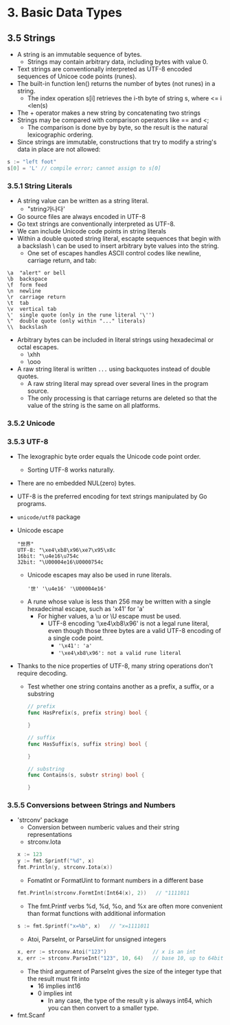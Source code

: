 # 3. Basic Data Types

## 3.5 Strings

- A string is an immutable sequence of bytes.
   - Strings may contain arbitrary data, including bytes with value 0.
- Text strings are conventionally interpreted as UTF-8 encoded sequences of Unicoe code points (runes).
- The built-in function len() returns the number of bytes (not runes) in a string.
   - The index operation s[i] retrieves the i-th byte of string s, where <= i <len(s)
- The + operator makes a new string by concatenating two strings
- Strings may be compared with comparison operators like == and <; 
   - The comparison is done bye by byte, so the result is the natural lexicographic ordering.
- Since strings are immutable, constructions that try to modify a string's data in place are not allowed:
```go
s := "left foot"
s[0] = 'L' // compile error; cannot assign to s[0]
```

### 3.5.1 String Literals
- A string value can be written as a string literal.
   - "string가나다'
- Go source files are always encoded in UTF-8
- Go text strings are conventionally interpreted as UTF-8.
- We can include Unicode code points in string literals
- Within a double quoted string literal, escapte sequences that begin with a backslash \ can be used to insert arbitrary byte values into the string.
   - One set of escapes handles ASCII control codes like newline, carriage return, and tab:
```
\a	"alert" or bell
\b	backspace
\f	form feed
\n	newline
\r	carriage return
\t	tab
\v 	vertical tab
\'	single quote (only in the rune literal '\'')
\"	double quote (only within "..." literals)
\\	backslash
```

- Arbitrary bytes can be included in literal strings using hexadecimal or octal escapes.
   - \xhh
   - \ooo
- A raw string literal is written ``...`` using backquotes instead of double quotes.
   - A raw string literal may spread over several lines in the program source.
   - The only processing is that carriage returns are deleted so that the value of the string is the same on all platforms.

### 3.5.2 Unicode

### 3.5.3 UTF-8
- The lexographic byte order equals the Unicode code point order.
  - Sorting UTF-8 works naturally.
- There are no embedded NUL(zero) bytes.
- UTF-8 is the preferred encoding for text strings manipulated by Go programs.
- ```unicode/utf8``` package
- Unicode escape
   ```
   "世界"
   UTF-8: "\xe4\xb8\x96\xe7\x95\x8c
   16bit: "\u4e16\u754c
   32bit: "\U00004e16\U0000754c
   ```
  - Unicode escapes may also be used in rune literals.
      ```
      '世' '\u4e16' '\U00004e16'
      ```
  - A rune whose value is less than 256 may be written with a single hexadecimal escape, such as 'x41' for 'a'
    - For higher values, a \u or \U escape must be used.
      - UTF-8 encoding '\xe4\xb8\x96' is not a legal rune literal, even though those three bytes are a valid UTF-8
encoding of a single code point.
         - ```'\x41': 'a'```
         - ```'\xe4\xb8\x96': not a valid rune literal```

- Thanks to the nice properties of UTF-8, many string operations don't require decoding.
  - Test whether one string contains another as a prefix, a suffix, or a substring
      ```go
      // prefix
      func HasPrefix(s, prefix string) bool {

      }

      // suffix
      func HasSuffix(s, suffix string) bool {

      }

      // substring
      func Contains(s, substr string) bool {

      }

      ```
### 3.5.5 Conversions between Strings and Numbers
- 'strconv' package
  - Conversion between numberic values and their string representations
  - strconv.Iota
  ```go
  x := 123
  y := fmt.Sprintf("%d", x)
  fmt.Println(y, strconv.Iota(x))
  ```
  - FomatInt or FormatUint to formant numbers in a different base
  ```go
  fmt.Println(strconv.FormtInt(Int64(x), 2))   // "1111011
  ```
  - The fmt.Printf verbs %d, %d, %o, and %x are often more convenient than format functions with additional information
  ```go
  s := fmt.Sprintf("x=%b", x)   // "x=1111011
  ```
  - Atoi, ParseInt, or ParseUint for unsigned integers
  ```go
  x, err := strconv.Atoi("123")               // x is an int
  x, err := strconv.ParseInt("123", 10, 64)   // base 10, up to 64bit
  ```
    - The third argument of ParseInt gives the size of the integer type that the result must fit into
      - 16 implies int16
      - 0 implies int
        - In any case, the type of the result y is always int64, which you can then convert to a smaller type.
- fmt.Scanf
